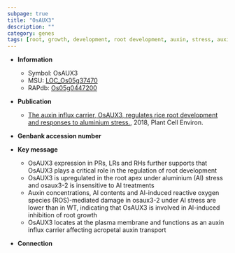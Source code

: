 ```yaml
---
subpage: true
title: "OsAUX3"
description: ""
category: genes
tags: [root, growth, development, root development, auxin, stress, auxin transport, plasma membrane, reactive oxygen species, aluminium]
---
```


* **Information**  
    + Symbol: OsAUX3  
    + MSU: [LOC_Os05g37470](http://rice.plantbiology.msu.edu/cgi-bin/ORF_infopage.cgi?orf=LOC_Os05g37470)  
    + RAPdb: [Os05g0447200](http://rapdb.dna.affrc.go.jp/viewer/gbrowse_details/irgsp1?name=Os05g0447200)  

* **Publication**  
    + [The auxin influx carrier, OsAUX3, regulates rice root development and responses to aluminium stress.](http://www.ncbi.nlm.nih.gov/pubmed?term=The+auxin+influx+carrier,+OsAUX3,+regulates+rice+root+development+and+responses+to+aluminium+stress.%5BTitle%5D), 2018, Plant Cell Environ.

* **Genbank accession number**  

* **Key message**  
    + OsAUX3 expression in PRs, LRs and RHs further supports that OsAUX3 plays a critical role in the regulation of root development
    + OsAUX3 is upregulated in the root apex under aluminium (Al) stress and osaux3-2 is insensitive to Al treatments
    + Auxin concentrations, Al contents and Al-induced reactive oxygen species (ROS)-mediated damage in osaux3-2 under Al stress are lower than in WT, indicating that OsAUX3 is involved in Al-induced inhibition of root growth
    + OsAUX3 locates at the plasma membrane and functions as an auxin influx carrier affecting acropetal auxin transport

* **Connection**  



